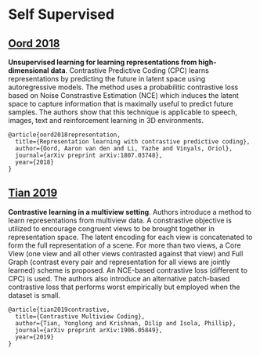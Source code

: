 # Self Supervised

## [Oord 2018](https://arxiv.org/pdf/1807.03748.pdf)

**Unsupervised learning for learning representations from high-dimensional data**. Contrastive Predictive Coding (CPC) learns representations by predicting the future in latent space using autoregressive models. The method uses a probabilitic contrastive loss based on Noise Constrastive Estimation (NCE) which induces the latent space to capture information that is maximally useful to predict future samples. The authors show that this technique is applicable to speech, images, text and reinforcement learning in 3D environments.

```
@article{oord2018representation,
  title={Representation learning with contrastive predictive coding},
  author={Oord, Aaron van den and Li, Yazhe and Vinyals, Oriol},
  journal={arXiv preprint arXiv:1807.03748},
  year={2018}
}
```

## [Tian 2019](https://arxiv.org/pdf/1906.05849.pdf)

**Contrastive learning in a multiview setting**. Authors introduce a method to learn representations from multiview data. A constrastive objective is utilized to encourage congruent views to be brought together in representation space. The latent encoding for each view  is concatenated to form the full representation of a scene. For more than two views, a Core View (one view and all other views contrasted against that view) and Full Graph (contrast every pair and representation for all views are jointly learned) scheme is proposed. An NCE-based contrastive loss (different to CPC) is used. The authors also introduce an alternative patch-based contrastive loss that performs worst empirically but employed when the dataset is small.

```
@article{tian2019contrastive,
  title={Contrastive Multiview Coding},
  author={Tian, Yonglong and Krishnan, Dilip and Isola, Phillip},
  journal={arXiv preprint arXiv:1906.05849},
  year={2019}
}
```
